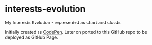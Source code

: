 # interests-evolution
My Interests Evolution - represented as chart and clouds


Initially created as [CodePen](https://codepen.io/landike/pen/ZOyPWv). Later on ported to this GitHub repo to be deployed as GitHub Page.
